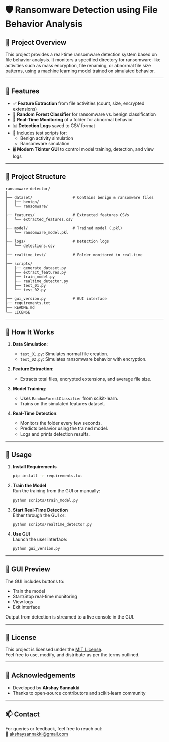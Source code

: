# 🛡️ Ransomware Detection using File Behavior Analysis

## 📌 Project Overview

This project provides a real-time ransomware detection system based on file behavior analysis. It monitors a specified directory for ransomware-like activities such as mass encryption, file renaming, or abnormal file size patterns, using a machine learning model trained on simulated behavior.

---

## 🚀 Features

- ✅ **Feature Extraction** from file activities (count, size, encrypted extensions)
- 🤖 **Random Forest Classifier** for ransomware vs. benign classification
- 📡 **Real-Time Monitoring** of a folder for abnormal behavior
- 📊 **Detection Logs** saved to CSV format
- 🧪 Includes test scripts for:
  - Benign activity simulation
  - Ransomware simulation
- 🖥️ **Modern Tkinter GUI** to control model training, detection, and view logs

---

## 📂 Project Structure

```
ransomware-detector/
│
├── dataset/                  # Contains benign & ransomware files
│   ├── benign/
│   └── ransomware/
│
├── features/                 # Extracted features CSVs
│   └── extracted_features.csv
│
├── model/                    # Trained model (.pkl)
│   └── ransomware_model.pkl
│
├── logs/                     # Detection logs
│   └── detections.csv
│
├── realtime_test/            # Folder monitored in real-time
│
├── scripts/
│   ├── generate_dataset.py
│   ├── extract_features.py
│   ├── train_model.py
│   ├── realtime_detector.py
│   ├── test_01.py
│   └── test_02.py
│
├── gui_version.py            # GUI interface
├── requirements.txt
├── README.md
└── LICENSE
```

---

## 🧠 How It Works

1. **Data Simulation**:
   - `test_01.py`: Simulates normal file creation.
   - `test_02.py`: Simulates ransomware behavior with encryption.

2. **Feature Extraction**:
   - Extracts total files, encrypted extensions, and average file size.

3. **Model Training**:
   - Uses `RandomForestClassifier` from scikit-learn.
   - Trains on the simulated features dataset.

4. **Real-Time Detection**:
   - Monitors the folder every few seconds.
   - Predicts behavior using the trained model.
   - Logs and prints detection results.

---

## 🧪 Usage

1. **Install Requirements**  
   ```bash
   pip install -r requirements.txt
   ```

2. **Train the Model**  
   Run the training from the GUI or manually:  
   ```bash
   python scripts/train_model.py
   ```

3. **Start Real-Time Detection**  
   Either through the GUI or:  
   ```bash
   python scripts/realtime_detector.py
   ```

4. **Use GUI**  
   Launch the user interface:
   ```bash
   python gui_version.py
   ```

---

## 📸 GUI Preview

The GUI includes buttons to:
- Train the model
- Start/Stop real-time monitoring
- View logs
- Exit interface

Output from detection is streamed to a live console in the GUI.

---

## 📃 License

This project is licensed under the [MIT License](LICENSE).  
Feel free to use, modify, and distribute as per the terms outlined.

---

## 🙌 Acknowledgements

- Developed by **Akshay Sannakki**
- Thanks to open-source contributors and scikit-learn community

---

## 📫 Contact

For queries or feedback, feel free to reach out:  
📧 [akshaysannakki@gmail.com](mailto:akshaysannakki@gmail.com)

